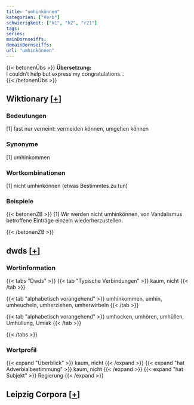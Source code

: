 ```yaml
---
title: "umhinkönnen"
kategorien: ["Verb"]
schwierigkeit: ["k1", "h2", "r21"]
tags:
series:
mainDornseiffs:
domainDornseiffs:
url: "umhinkönnen"
---
```


{{< betonenÜbs >}}
**Übersetzung:**  
I couldn’t help but express my congratulations...  
{{< /betonenÜbs >}}

## Wiktionary [[+](https://de.wiktionary.org/wiki/umhinkönnen)]

### Bedeutungen
[1] fast nur verneint: vermeiden können, umgehen können  

### Synonyme
[1] umhinkommen  

### Wortkombinationen
[1] nicht umhinkönnen (etwas Bestimmtes zu tun)  

### Beispiele
{{< betonenZB >}}
[1] Wir werden nicht umhinkönnen, von Vandalismus betroffene Einträge einzeln wiederherzustellen.  

{{< /betonenZB >}}


## dwds [[+](https://www.dwds.de/wb/umhinkönnen)]

### Wortinformation
{{< tabs "Dwds" >}}
{{< tab "Typische Verbindungen" >}}
kaum, nicht
{{< /tab >}}

{{< tab "alphabetisch vorangehend" >}}
umhinkommen, umhin, umheucheln, umherziehen, umherwirbeln
{{< /tab >}}

{{< tab "alphabetisch vorangehend" >}}
umhocken, umhören, umhüllen, Umhüllung, Umiak
{{< /tab >}}

{{< /tabs >}}

### Wortprofil
{{< expand "Überblick" >}} kaum, nicht {{< /expand >}}
{{< expand "hat Adverbialbestimmung" >}} kaum, nicht {{< /expand >}}
{{< expand "hat Subjekt" >}} Regierung {{< /expand >}}

## Leipzig Corpora [[+](https://corpora.uni-leipzig.de/en/res?word=umhinkönnen&corpusId=deu_newscrawl-public_2018)]


